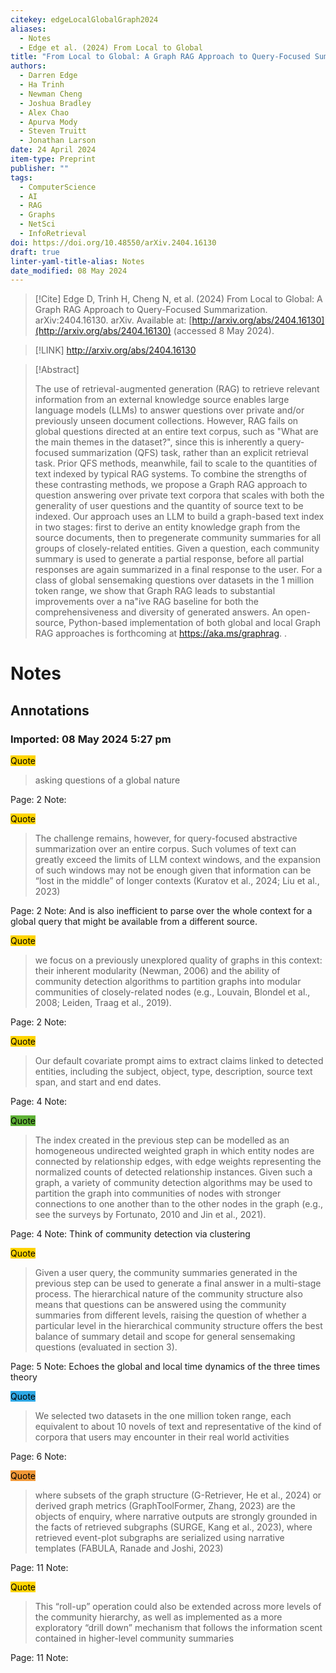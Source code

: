 ```yaml
---
citekey: edgeLocalGlobalGraph2024
aliases:
  - Notes
  - Edge et al. (2024) From Local to Global
title: "From Local to Global: A Graph RAG Approach to Query-Focused Summarization"
authors:
  - Darren Edge
  - Ha Trinh
  - Newman Cheng
  - Joshua Bradley
  - Alex Chao
  - Apurva Mody
  - Steven Truitt
  - Jonathan Larson
date: 24 April 2024
item-type: Preprint
publisher: ""
tags:
  - ComputerScience
  - AI
  - RAG
  - Graphs
  - NetSci
  - InfoRetrieval
doi: https://doi.org/10.48550/arXiv.2404.16130
draft: true
linter-yaml-title-alias: Notes
date_modified: 08 May 2024
---
```


> [!Cite]
> Edge D, Trinh H, Cheng N, et al. (2024) From Local to Global: A Graph RAG Approach to Query-Focused Summarization. arXiv:2404.16130. arXiv. Available at: [http://arxiv.org/abs/2404.16130](http://arxiv.org/abs/2404.16130) (accessed 8 May 2024).

> [!LINK] 
> http://arxiv.org/abs/2404.16130

> [!Abstract]
>
> The use of retrieval-augmented generation (RAG) to retrieve relevant information from an external knowledge source enables large language models (LLMs) to answer questions over private and/or previously unseen document collections. However, RAG fails on global questions directed at an entire text corpus, such as "What are the main themes in the dataset?", since this is inherently a query-focused summarization (QFS) task, rather than an explicit retrieval task. Prior QFS methods, meanwhile, fail to scale to the quantities of text indexed by typical RAG systems. To combine the strengths of these contrasting methods, we propose a Graph RAG approach to question answering over private text corpora that scales with both the generality of user questions and the quantity of source text to be indexed. Our approach uses an LLM to build a graph-based text index in two stages: first to derive an entity knowledge graph from the source documents, then to pregenerate community summaries for all groups of closely-related entities. Given a question, each community summary is used to generate a partial response, before all partial responses are again summarized in a final response to the user. For a class of global sensemaking questions over datasets in the 1 million token range, we show that Graph RAG leads to substantial improvements over a na\"ive RAG baseline for both the comprehensiveness and diversity of generated answers. An open-source, Python-based implementation of both global and local Graph RAG approaches is forthcoming at https://aka.ms/graphrag.
>.
> 
# Notes

## Annotations

### Imported: 08 May 2024 5:27 pm


<mark style="background-color: #ffd400">Quote</mark>
> asking questions of a global nature

Page: 2
Note: 


<mark style="background-color: #ffd400">Quote</mark>
> The challenge remains, however, for query-focused abstractive summarization over an entire corpus. Such volumes of text can greatly exceed the limits of LLM context windows, and the expansion of such windows may not be enough given that information can be “lost in the middle” of longer contexts (Kuratov et al., 2024; Liu et al., 2023)

Page: 2
Note: And is also inefficient to parse over the whole context for a global query that might be available from a different source.


<mark style="background-color: #ffd400">Quote</mark>
> we focus on a previously unexplored quality of graphs in this context: their inherent modularity (Newman, 2006) and the ability of community detection algorithms to partition graphs into modular communities of closely-related nodes (e.g., Louvain, Blondel et al., 2008; Leiden, Traag et al., 2019).

Page: 2
Note: 


<mark style="background-color: #ffd400">Quote</mark>
> Our default covariate prompt aims to extract claims linked to detected entities, including the subject, object, type, description, source text span, and start and end dates.

Page: 4
Note: 


<mark style="background-color: #5fb236">Quote</mark>
> The index created in the previous step can be modelled as an homogeneous undirected weighted graph in which entity nodes are connected by relationship edges, with edge weights representing the normalized counts of detected relationship instances. Given such a graph, a variety of community detection algorithms may be used to partition the graph into communities of nodes with stronger connections to one another than to the other nodes in the graph (e.g., see the surveys by Fortunato, 2010 and Jin et al., 2021).

Page: 4
Note: Think of community detection via clustering


<mark style="background-color: #ffd400">Quote</mark>
> Given a user query, the community summaries generated in the previous step can be used to generate a final answer in a multi-stage process. The hierarchical nature of the community structure also means that questions can be answered using the community summaries from different levels, raising the question of whether a particular level in the hierarchical community structure offers the best balance of summary detail and scope for general sensemaking questions (evaluated in section 3).

Page: 5
Note: Echoes the global and local time dynamics of the three times theory


<mark style="background-color: #2ea8e5">Quote</mark>
> We selected two datasets in the one million token range, each equivalent to about 10 novels of text and representative of the kind of corpora that users may encounter in their real world activities

Page: 6
Note: 


<mark style="background-color: #f19837">Quote</mark>
> where subsets of the graph structure (G-Retriever, He et al., 2024) or derived graph metrics (GraphToolFormer, Zhang, 2023) are the objects of enquiry, where narrative outputs are strongly grounded in the facts of retrieved subgraphs (SURGE, Kang et al., 2023), where retrieved event-plot subgraphs are serialized using narrative templates (FABULA, Ranade and Joshi, 2023)

Page: 11
Note: 


<mark style="background-color: #ffd400">Quote</mark>
> This “roll-up” operation could also be extended across more levels of the community hierarchy, as well as implemented as a more exploratory “drill down” mechanism that follows the information scent contained in higher-level community summaries

Page: 11
Note: 
